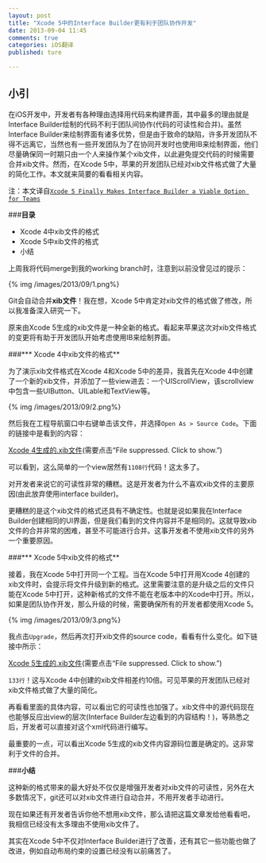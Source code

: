 ```yaml
---
layout: post
title: "Xcode 5中的Interface Builder更有利于团队协作开发"
date: 2013-09-04 11:45
comments: true
categories: iOS翻译
published: ture

---
```



## **小引**

在iOS开发中，开发者有各种理由选择用代码来构建界面，其中最多的理由就是Interface Builder绘制的代码不利于团队间协作(代码的可读性和合并)。虽然Interface Builder来绘制界面有诸多优势，但是由于致命的缺陷，许多开发团队不得不远离它，当然也有一些开发团队为了在协同开发时也使用IB来绘制界面，他们尽量确保同一时期只由一个人来操作某个xib文件，以此避免提交代码的时候需要合并xib文件。然而，在Xcode 5中，苹果的开发团队已经对xib文件格式做了大量的简化工作。本文就来简要的看看相关内容。

<!--more-->

注：本文译自[`Xcode 5 Finally Makes Interface Builder a Viable Option for Teams`](http://nilsou.com/blog/2013/08/07/xcode-5-finally-makes-interface-builder-a-viable-option-for-teams/)

###**目录**
* Xcode 4中xib文件的格式
* Xcode 5中xib文件的格式
* 小结


上周我将代码merge到我的working branch时，注意到以前没曾见过的提示：

{% img /images/2013/09/1.png%}

Git会自动合并**xib文件**！我在想，Xcode 5中肯定对xib文件的格式做了修改，所以我准备深入研究一下。

原来由Xcode 5生成的xib文件是一种全新的格式。看起来苹果这次对xib文件格式的变更将有助于开发团队开始考虑使用IB来绘制界面。


###*** Xcode 4中xib文件的格式**

为了演示xib文件格式在Xcode 4和Xcode 5中的差异，我首先在Xcode 4中创建了一个新的xib文件，并添加了一些view进去：一个UIScrollView，该scrollview中包含一些UIButton、UILable和TextView等。

{% img /images/2013/09/2.png%}

然后我在工程导航窗口中右键单击该文件，并选择`Open As > Source Code`。下面的链接中是看到的内容：

[Xcode 4生成的.xib文件](https://gist.github.com/nilsou/6057457)(需要点击“File suppressed. Click to show.”)

可以看到，这么简单的一个view居然有`1108行`代码！这太多了。

对开发者来说它的可读性非常的糟糕。这是开发者为什么不喜欢xib文件的主要原因(由此放弃使用interface builder)。

更糟糕的是这个xib文件的格式还具有不确定性。也就是说如果我在Interface Builder创建相同的UI界面，但是我们看到的文件内容并不是相同的。这就导致xib文件的合并非常的困难，甚至不可能进行合并。这事开发者不使用xib文件的另外一个重要原因。


###*** Xcode 5中xib文件的格式**

接着，我在Xcode 5中打开同一个工程。当在Xcode 5中打开用Xcode 4创建的xib文件时，会提示将文件升级到新的格式。这里需要注意的是升级之后的文件只能在Xcode 5中打开，这种新格式的文件不能在老版本中的Xcode中打开。所以，如果是团队协作开发，那么升级的时候，需要确保所有的开发者都使用Xcode 5。

{% img /images/2013/09/3.png%}

我点击`Upgrade`，然后再次打开xib文件的source code，看看有什么变化。如下链接中所示：

[Xcode 5生成的.xib文件](https://gist.github.com/nilsou/6057474)(需要点击“File suppressed. Click to show.”)

`133行`！这与Xcode 4中创建的xib文件相差约10倍。可见苹果的开发团队已经对xib文件格式做了大量的简化。

再看看里面的具体内容，可以看出它的可读性也加强了。xib文件中的源代码现在也能够反应出view的层次(Interface Builder左边看到的内容结构！)，等熟悉之后，开发者可以直接对这个xml代码进行编写。

最重要的一点，可以看出Xcode 5生成的xib文件内容源码位置是确定的。这非常利于文件的合并。

###**小结**

这种新的格式带来的最大好处不仅仅是增强开发者对xib文件的可读性，另外在大多数情况下，git还可以对xib文件进行自动合并，不用开发者手动进行。

现在如果还有开发者告诉你他不想用xib文件，那么请把这篇文章发给他看看吧，我相信已经没有太多理由不使用xib文件了。

其实在Xcode 5中不仅对Interface Builder进行了改善，还有其它一些功能也做了改进，例如自动布局约束的设置已经没有以前痛苦了。



